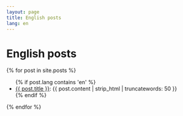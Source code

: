 ```yaml
---
layout: page
title: English posts
lang: en
---
```

# English posts

{% for post in site.posts %}
  <ul>
      {% if post.lang contains 'en' %}
        <li><a href='{{ post.url }}'>{{ post.title }}</a>: {{ post.content | strip_html | truncatewords: 50 }}</li>
      {% endif %}
  </ul>
{% endfor %}